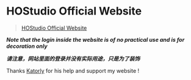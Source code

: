# HOStudio Official Website

> [HOStudio Official Website](https://hostudio123.github.io)

***Note that the login inside the website is of no practical use and is for decoration only***

***请注意，网站里面的登录并没有实际用途，只是为了装饰***

Thanks [Katorly](https://github.com/katorly) for his help and support my website !